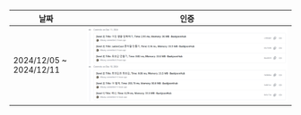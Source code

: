 | 날짜                    | 인증                      |
| ----------------------- | ------------------------- |
| 2024/12/05 ~ 2024/12/11 | ![alt text](images/1.png) |
